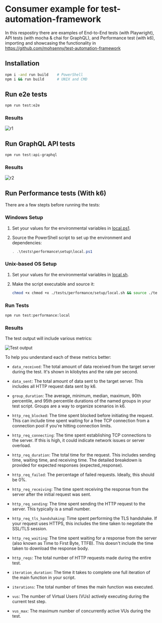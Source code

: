 # Consumer example for test-automation-framework

In this respostiry there are examples of End-to-End tests (with Playwright), API tests (with mocha & chai for GraphQL), and Performance test (with k6), importing and showcasing the functionality in https://github.com/mohsenny/test-automation-framework

## Installation
```bash
npm i -and run build    # PowerShell
npm i && run build      # UNIX and CMD
```

## Run e2e tests
```bash
npm run test:e2e
```
### Results
![r1](https://github.com/mohsenny/taf-consumer/assets/1129811/46b31d4c-3927-465d-ab7d-7f2a3bc84784)

## Run GraphQL API tests
```bash
npm run test:api-graphql
```
### Results
![r2](https://github.com/mohsenny/taf-consumer/assets/1129811/82471ecd-b1fb-4225-891e-867e70a4af25)


## Run Performance tests (With k6)

There are a few stepts before running the tests:

### Windows Setup

1. Set your values for the environmental variables in [local.ps1](./scripts/setup/local.ps1).
2. Source the PowerShell script to set up the environment and dependencies:

   ```powershell
   . .\tests\performance\setup\local.ps1
   ```

### Unix-based OS Setup

1. Set your values for the environmental variables in [local.sh](./scripts/setup/local.sh).
2. Make the script executable and source it:

   ```bash
   chmod +x chmod +x ./tests/performance/setup/local.sh && source ./tests/performance/setup/local.sh
   ```

### Run Tests

```bash
npm run test:performance:local
```

### Results

The test output will include various metrics:

![Test output](https://github.com/mohsenny/taf-consumer/assets/1129811/d773b8e0-5e18-451c-95bd-88fd92a9330d)

To help you understand each of these metrics better:

- `data_received`: The total amount of data received from the target server during the test. It's shown in kilobytes and the rate per second.

- `data_sent`: The total amount of data sent to the target server. This includes all HTTP request data sent by k6.

- `group_duration`: The average, minimum, median, maximum, 90th percentile, and 95th percentile durations of the named groups in your test script. Groups are a way to organize scenarios in k6.

- `http_req_blocked`: The time spent blocked before initiating the request. This can include time spent waiting for a free TCP connection from a connection pool if you're hitting connection limits.

- `http_req_connecting`: The time spent establishing TCP connections to the server. If this is high, it could indicate network issues or server overload.

- `http_req_duration`: The total time for the request. This includes sending time, waiting time, and receiving time. The detailed breakdown is provided for expected responses (expected_response).

- `http_req_failed`: The percentage of failed requests. Ideally, this should be 0%.

- `http_req_receiving`: The time spent receiving the response from the server after the initial request was sent.

- `http_req_sending`: The time spent sending the HTTP request to the server. This typically is a small number.

- `http_req_tls_handshaking`: Time spent performing the TLS handshake. If your request uses HTTPS, this includes the time taken to negotiate the SSL/TLS session.

- `http_req_waiting`: The time spent waiting for a response from the server (also known as Time to First Byte, TTFB). This doesn't include the time taken to download the response body.

- `http_reqs`: The total number of HTTP requests made during the entire test.

- `iteration_duration`: The time it takes to complete one full iteration of the main function in your script.

- `iterations`: The total number of times the main function was executed.

- `vus`: The number of Virtual Users (VUs) actively executing during the current test step.

- `vus_max`: The maximum number of concurrently active VUs during the test.
